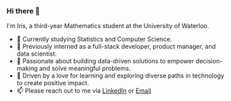 ### Hi there 👋 
I'm Iris, a third-year Mathematics student at the University of Waterloo. 

- 🌱 Currently studying Statistics and Computer Science.
- 💼 Previously interned as a full-stack developer, product manager, and data scientist.
- 🤔 Passionate about building data-driven solutions to empower decision-making and solve meaningful problems.
- 🌟 Driven by a love for learning and exploring diverse paths in technology to create positive impact.
- 📫 Please reach out to me via [LinkedIn](https://www.linkedin.com/in/iriskimm/) or [Email](mailto:y372kim@uwaterloo.ca)

<!--
**iriskimm/iriskimm** is a ✨ _special_ ✨ repository because its `README.md` (this file) appears on your GitHub profile.

Here are some ideas to get you started:

- 🔭 I’m currently working on ...
- 🌱 I’m currently learning ...
- 👯 I’m looking to collaborate on ...
- 🤔 I’m looking for help with ...
- 💬 Ask me about ...
- 📫 How to reach me: ...
- 😄 Pronouns: ...
- ⚡ Fun fact: ...
-->
